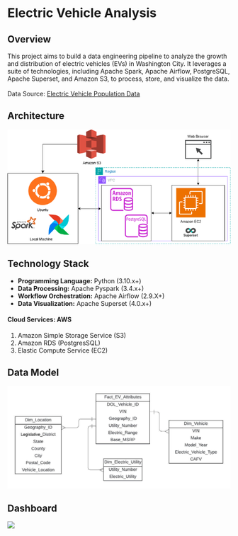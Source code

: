 # Electric Vehicle Analysis

## Overview
 
This project aims to build a data engineering pipeline to analyze the growth and distribution of electric vehicles (EVs) in Washington City. It leverages a suite of technologies, including Apache Spark, Apache Airflow, PostgreSQL, Apache Superset, and Amazon S3, to process, store, and visualize the data.
<br><br>
Data Source: [Electric Vehicle Population Data](https://data.wa.gov/Transportation/Electric-Vehicle-Population-Data/f6w7-q2d2/about_data)

## Architecture

![Screeshot of Project Architecture](https://github.com/Dinesh-KumarS/Electric_Vehicle_Analysis/blob/main/Architecture.png)

## Technology Stack

- **Programming Language:** Python (3.10.x+)
- **Data Processing:** Apache Pyspark (3.4.x+)
- **Workflow Orchestration:** Apache Airflow (2.9.X+)
- **Data Visualization:** Apache Superset (4.0.x+)
#### Cloud Services: AWS
 1. Amazon Simple Storage Service (S3)
 2. Amazon RDS (PostgresSQL)
 3. Elastic Compute Service (EC2)

## Data Model

![Screenshot of Data Model](https://github.com/Dinesh-KumarS/Electric_Vehicle_Analysis/blob/main/EV%20Data%20Modeling.jpeg)

## Dashboard

[![](https://markdown-videos-api.jorgenkh.no/youtube/svQXq3nCs2Q)](https://www.youtube.com/watch?v=svQXq3nCs2Q)




